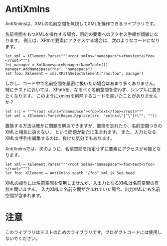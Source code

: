 AntiXmlns
=========

AntiXmlnsは、XMLの名前空間を無視してXMLを操作できるライブラリです。

名前空間をもつXMLを操作する場合、目的の要素へのアクセス手順が煩雑になります。
例えば、XPthで要素にアクセスする場合は、次のようなコードになります。

    let xml = XElement.Parse("""<root xmlns="namespace"><foo>text</foo></root>""")
    let manager = XmlNamespaceManager(NameTable())
    manager.AddNamespace("ns", "namespace")
    let foo: XElement = xml.XPathSelectElement("/ns:foo", manager)

しかし、コード中で名前空間を厳密に扱いたい場合はあまり多くありません。
特にテストにおいては、XPathを、なるべく名前空間を使わず、シンプルに書きたくなります。
このようにxmlnsを削除するコードを書いたことがありませんか？

    let src = """<root xmlns="namespace"><foo>text</foo></root>"""
    let xml = XElement.Parse(Regex.Replace(src, "xmlns=\"[^\"]+\"", ""))

置換する方法は確かに問題を解決できますが、置換を忘れたり、名前空間つきのXMLと相互に扱えない、
という問題が新たに生まれます。
また、入力となるXML文字列を編集するのは、負けた気分でもあります。

AntiXmlnsでは、次のように、名前空間を指定せずに要素にアクセスが可能となります。

    let xml = XElement.Parse("""<root xmlns="namespace"><foo>text</foo></root>""")
    let foo: XElement = AntiXmlns.xpath "/foo" xml |> Seq.head

XMLの操作には名前空間を使用しませんが、入出力となるXMLは名前空間の有無を問いません。
入力XMLに名前空間が含まれていた場合、出力XMLにも名前空間が含まれます。

注意
====

このライブラリはテストのためのライブラリです。プロダクトコードには使用しないでください。
